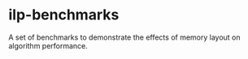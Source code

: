 # ilp-benchmarks
A set of benchmarks to demonstrate the effects of memory layout on algorithm performance.
